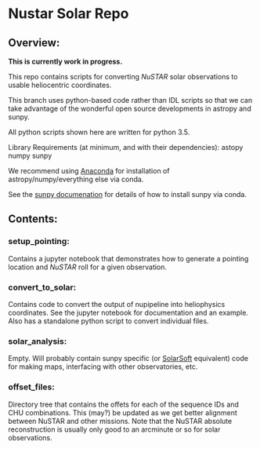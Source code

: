 # Nustar Solar Repo

## Overview:

**This is currently work in progress.**

This repo contains scripts for converting *NuSTAR* solar observations to usable heliocentric coordinates.

This branch uses python-based code rather than IDL scripts so that we can take advantage of the wonderful open source developments in astropy and sunpy.

All python scripts shown here are written for python 3.5.

Library Requirements (at minimum, and with their dependencies):
  astopy
  numpy
  sunpy

We recommend using [Anaconda](https://www.continuum.io/downloads) for installation of astropy/numpy/everything else via conda.

See the [sunpy documenation](http://sunpy.org) for details of how to install sunpy via conda.

## Contents: 

### setup_pointing:

Contains a jupyter notebook that demonstrates how to generate a pointing location and *NuSTAR* roll for a given observation. 

### convert_to_solar:

Contains code to convert the output of nupipeline into heliophysics coordinates. See the jupyter notebook for documentation and an example. Also has a standalone python script to convert individual files.

### solar_analysis:

Empty. Will probably contain sunpy specific (or [SolarSoft](http://www.lmsal.com/solarsoft/) equivalent) code for making maps, interfacing with other observatories, etc.

### offset_files:

Directory tree that contains the offets for each of the sequence IDs and CHU combinations. This (may?) be updated as we get better alignment between NuSTAR and other missions. Note that the NuSTAR absolute reconstruction is usually only good to an arcminute or so for solar observations.




